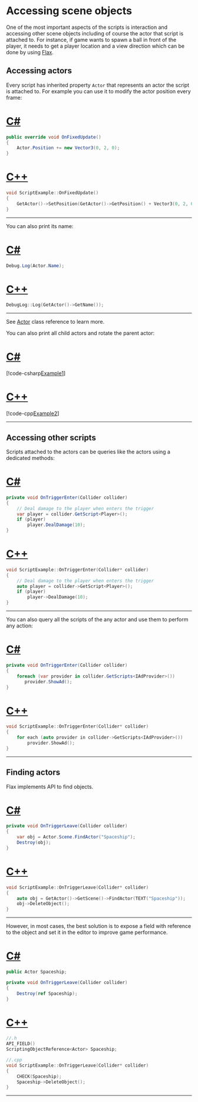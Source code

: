 # Accessing scene objects

One of the most important aspects of the scripts is interaction and accessing other scene objects including of course the actor that script is attached to. For instance, if game wants to spawn a ball in front of the player, it needs to get a player location and a view direction which can be done by using [Flax](https://github.com/FlaxEngine/FlaxEngine).

## Accessing actors

Every script has inherited property `Actor` that represents an actor the script is attached to. For example you can use it to modify the actor position every frame:

# [C#](#tab/code-csharp)
```cs
public override void OnFixedUpdate()
{
	Actor.Position += new Vector3(0, 2, 0);
}
```
# [C++](#tab/code-cpp)
```cpp
void ScriptExample::OnFixedUpdate()
{
    GetActor()->SetPosition(GetActor()->GetPosition() + Vector3(0, 2, 0));
}
```
***

You can also print its name:

# [C#](#tab/code-csharp)
```cs
Debug.Log(Actor.Name);
```
# [C++](#tab/code-cpp)
```cpp
DebugLog::Log(GetActor()->GetName());
```
***

See [Actor](https://docs.flaxengine.com/api/FlaxEngine.Actor.html) class reference to learn more.

You can also print all child actors and rotate the parent actor:

# [C#](#tab/code-csharp)
[!code-csharp[Example1](code-examples/scene-objects.cs)]
# [C++](#tab/code-cpp)
[!code-cpp[Example2](code-examples/scene-objects.h)]
***

## Accessing other scripts

Scripts attached to the actors can be queries like the actors using a dedicated methods:

# [C#](#tab/code-csharp)
```cs
private void OnTriggerEnter(Collider collider)
{
    // Deal damage to the player when enters the trigger
    var player = collider.GetScript<Player>();
    if (player)
        player.DealDamage(10);
}
```
# [C++](#tab/code-cpp)
```cpp
void ScriptExample::OnTriggerEnter(Collider* collider)
{
    // Deal damage to the player when enters the trigger
    auto player = collider->GetScript<Player>();
    if (player)
        player->DealDamage(10);
}
```
***

You can also query all the scripts of the any actor and use them to perform any action:

# [C#](#tab/code-csharp)
```cs
private void OnTriggerEnter(Collider collider)
{
    foreach (var provider in collider.GetScripts<IAdProvider>())
       provider.ShowAd();
}
```
# [C++](#tab/code-cpp)
```cpp
void ScriptExample::OnTriggerEnter(Collider* collider)
{
    for each (auto provider in collider->GetScripts<IAdProvider>())
        provider.ShowAd();
}
```
***

## Finding actors

Flax implements API to find objects.

# [C#](#tab/code-csharp)
```cs
private void OnTriggerLeave(Collider collider)
{
    var obj = Actor.Scene.FindActor("Spaceship");
    Destroy(obj);
}
```
# [C++](#tab/code-cpp)
```cpp
void ScriptExample::OnTriggerLeave(Collider* collider)
{
    auto obj = GetActor()->GetScene()->FindActor(TEXT("Spaceship"));
    obj->DeleteObject();
}
```
***

However, in most cases, the best solution is to expose a field with reference to the object and set it in the editor to improve game performance.

# [C#](#tab/code-csharp)
```cs
public Actor Spaceship;

private void OnTriggerLeave(Collider collider)
{
    Destroy(ref Spaceship);
}
```
# [C++](#tab/code-cpp)
```cpp
//.h
API_FIELD()
ScriptingObjectReference<Actor> Spaceship;

//.cpp
void ScriptExample::OnTriggerLeave(Collider* collider)
{
    CHECK(Spaceship);
    Spaceship->DeleteObject();
}
```
***
